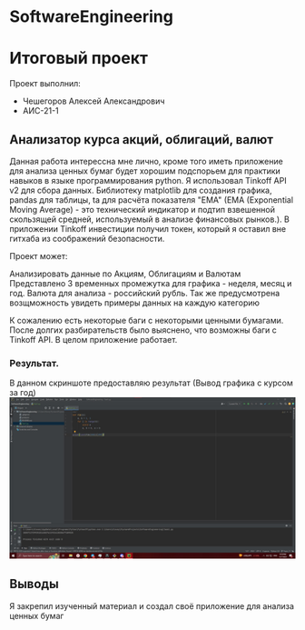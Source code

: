 # SoftwareEngineering
# Итоговый проект
Проект выполнил:
- Чешегоров Алексей Александрович
- АИС-21-1


## Анализатор курса акций, облигаций, валют

Данная работа интерессна мне лично, кроме того иметь приложение для анализа ценных бумаг будет хорошим подспорьем для практики навыков в языке программирования python.
Я использовал Tinkoff API v2 для сбора данных.
Библиотеку matplotlib для создания графика, pandas для таблицы, ta для расчёта показателя "EMA" (EMA (Exponential Moving Average) - это технический индикатор и подтип взвешенной скользящей средней, используемый в анализе финансовых рынков.).
В приложении Tinkoff инвестиции получил токен, который я оставил вне гитхаба из соображений безопасности.

Проект может:

Анализировать данные по Акциям, Облигациям и Валютам
Представлено 3 временных промежутка для графика - неделя, месяц и год.
Валюта для анализа - российский рубль.
Так же предусмотрена возщможность увидеть примеры данных на каждую категорию

К сожалению есть некоторые баги с некоторыми ценными бумагами. После долгих разбирательств было выяснено, что возможны баги с Tinkoff API. 
В целом приложение работает.

### Результат.
В данном скриншоте предоставляю результат (Вывод графика с курсом за год)
![Меню](https://github.com/illusprite/SoftwareEngineering/blob/Final/pic/1.jpg)


## Выводы
Я закрепил изученный материал и создал своё приложение для анализа ценных бумаг
